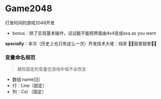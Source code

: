 # Game2048
打发时间的游戏2048开发

* bonus：除了实现基本操作，试试能不能把界面由4x4变成axa as you want

**specially**：本次（历史上也只有这么一次）开发技术大佬：纯哥
👋👋鼓掌鼓掌👋👋
###  变量命名规范
> 被标固定的变量在游戏中值不会改变

* 数组:name[][]
* 行：Line（固定）
* 列：Col （固定）
